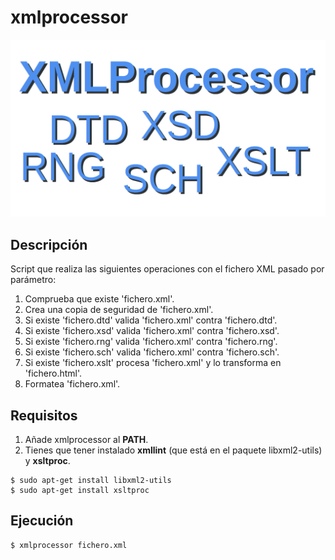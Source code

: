 # xmlprocessor

![XMLProcessor](caratula.png)

## Descripción

Script que realiza las siguientes operaciones con el fichero XML pasado por parámetro:

1. Comprueba que existe 'fichero.xml'.
1. Crea una copia de seguridad de 'fichero.xml'.
1. Si existe 'fichero.dtd' valida 'fichero.xml' contra 'fichero.dtd'.
1. Si existe 'fichero.xsd' valida 'fichero.xml' contra 'fichero.xsd'.
1. Si existe 'fichero.rng' valida 'fichero.xml' contra 'fichero.rng'.
1. Si existe 'fichero.sch' valida 'fichero.xml' contra 'fichero.sch'.
1. Si existe 'fichero.xslt' procesa 'fichero.xml' y lo transforma en 'fichero.html'.
1. Formatea 'fichero.xml'.

## Requisitos

1. Añade xmlprocessor al **PATH**.
1. Tienes que tener instalado **xmllint** (que está en el paquete libxml2-utils) y **xsltproc**.

```
$ sudo apt-get install libxml2-utils
$ sudo apt-get install xsltproc
```

## Ejecución

```
$ xmlprocessor fichero.xml
```
